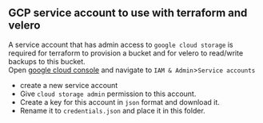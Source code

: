## GCP service account to use with terraform and velero
A service account that has admin access to `google cloud storage` is required for terraform to provision a bucket and for velero to read/write backups to this bucket. <br>
Open [google cloud console](https://console.cloud.google.com) and navigate to `IAM & Admin`>`Service accounts`
- create a new service account
- Give `cloud storage admin` permission to this account.
- Create a key for this account in `json` format and download it.
- Rename it to `credentials.json` and place it in this folder.
